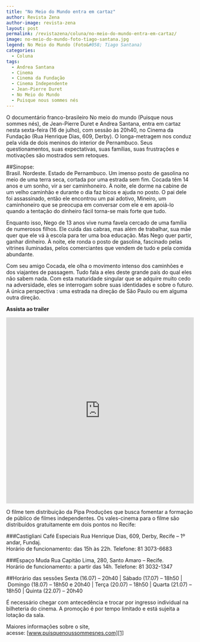 ```yaml
---
title: "No Meio do Mundo entra em cartaz"
author: Revista Zena
author-image: revista-zena
layout: post
permalink: /revistazena/coluna/no-meio-do-mundo-entra-em-cartaz/
image: no-meio-do-mundo-foto-tiago-santana.jpg
legend: No Meio do Mundo (Foto&#058; Tiago Santana)
categories:
  - Coluna
tags:
  - Andrea Santana
  - Cinema
  - Cinema da Fundação
  - Cinema Independente
  - Jean-Pierre Duret
  - No Meio do Mundo
  - Puisque nous sommes nés
---
```

O documentário franco-brasileiro No meio do mundo (Puisque nous sommes nés), de Jean-Pierre Duret e Andrea Santana, entra em cartaz nesta sexta-feira (16 de julho), com sessão às 20h40, no Cinema da Fundação (Rua Henrique Dias, 609, Derby). O longa-metragem nos conduz pela vida de dois meninos do interior de Pernambuco. Seus questionamentos, suas expectativas, suas famílias, suas frustrações e motivações são mostrados sem retoques.

##Sinopse:  
Brasil. Nordeste. Estado de Pernambuco. Um imenso posto de gasolina no meio de uma terra seca, cortada por uma estrada sem fim. Cocada têm 14 anos e um sonho, vir a ser caminhoneiro. À noite, ele dorme na cabine de um velho caminhão e durante o dia faz bicos e ajuda no posto. O pai dele foi assassinado, então ele encontrou um pai adotivo, Mineiro, um caminhoneiro que se preocupa em conversar com ele e em apoiá-lo quando a tentação do dinheiro fácil torna-se mais forte que tudo.

Enquanto isso, Nego de 13 anos vive numa favela cercado de uma família de numerosos filhos. Ele cuida das cabras, mas além de trabalhar, sua mãe quer que ele vá à escola para ter uma boa educação. Mas Nego quer partir, ganhar dinheiro. À noite, ele ronda o posto de gasolina, fascinado pelas vitrines iluminadas, pelos comerciantes que vendem de tudo e pela comida abundante.

Com seu amigo Cocada, ele olha o movimento intenso dos caminhões e dos viajantes de passagem. Tudo fala a eles deste grande país do qual eles não sabem nada. Com esta maturidade singular que se adquire muito cedo na adversidade, eles se interrogam sobre suas identidades e sobre o futuro. A única perspectiva : uma estrada na direção de São Paulo ou em alguma outra direção.

**Assista ao trailer**

<iframe width="100%" height="500px" src="https://www.youtube.com/embed/56ujcvIBX8A" frameborder="0" allowfullscreen></iframe>

O filme tem distribuição da Pipa Produções que busca fomentar a formação de público de filmes independentes. Os vales-cinema para o filme são distribuídos gratuitamente em dois pontos no Recife:

###Castigliani Café Especiais
Rua Henrique Dias, 609, Derby, Recife – 1º andar, Fundaj.  
Horário de funcionamento: das 15h às 22h. Telefone: 81 3073-6683

###Espaço Muda
Rua Capitão Lima, 280, Santo Amaro – Recife.  
Horário de funcionamento: a partir das 14h. Telefone: 81 3032-1347

##Horário das sessões 
Sexta (16.07) – 20h40 | Sábado (17.07) – 18h50 | Domingo (18.07) – 18h50 e 20h40 | Terça (20.07) – 18h50 | Quarta (21.07) – 18h50 | Quinta (22.07) – 20h40

É necessário chegar com antecedência e trocar por ingresso individual na bilheteria do cinema. A promoção é por tempo limitado e está sujeita a lotação da sala.

Maiores informações sobre o site, acesse: [www.puisquenoussommesnes.com][1]

[1]: http://www.puisquenoussommesnes.com